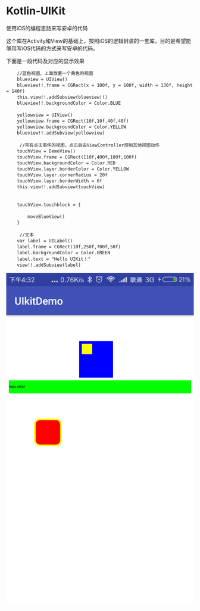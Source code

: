 # Kotlin-UIKit
使用iOS的编程思路来写安卓的代码

这个库在Activity和View的基础上，按照iOS的逻辑封装的一套库，目的是希望能够用写iOS代码的方式来写安卓的代码。

下面是一段代码及对应的显示效果

		//蓝色视图，上面放置一个黄色的视图
  		blueview = UIView()
        blueview!!.frame = CGRect(x = 100f, y = 100f, width = 130f, height = 140f)
        this.view!!.addSubview(blueview!!)
        blueview!!.backgroundColor = Color.BLUE

        yellowview = UIView()
        yellowview.frame = CGRect(10f,10f,40f,40f)
        yellowview.backgroundColor = Color.YELLOW
        blueview!!.addSubview(yellowview)

		 //带有点击事件的视图，点击后由ViewController控制其他视图动作
        touchView = DemoView()
        touchView.frame = CGRect(110f,400f,100f,100f)
        touchView.backgroundColor = Color.RED
        touchView.layer.borderColor = Color.YELLOW
        touchView.layer.cornerRadius = 20f
        touchView.layer.borderWidth = 6f
        this.view!!.addSubview(touchView)


        touchView.touchblock = {

            moveBlueView()
        }

		 //文本
        var label = UILabel()
        label.frame = CGRect(10f,250f,700f,50f)
        label.backgroundColor = Color.GREEN
        label.text = "Hello UIKit！"
        view!!.addSubview(label)


![](./screenshot/screenshot01.png)
